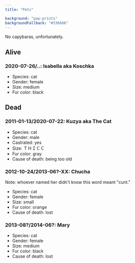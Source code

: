 ```yaml
---
title: "Pets"

background: "paw-prints"
backgroundFallback: "#336666"
---
```


No capybaras, unfortunately.

## Alive

### 2020-07-26/..: Isabella aka Koschka

* Species: cat
* Gender: female
* Size: medium
* Fur color: black

## Dead

### 2011-01-13/2020-07-22: Kuzya aka The Cat

* Species: cat
* Gender: male
* Castrated: yes
* Size: ＴＨＩＣＣ
* Fur color: gray
* Cause of death: being too old

### 2012-10-24/2013-06?-XX: Chucha

Note: whoever named her didn't know this word meant "cunt."

* Species: cat
* Gender: female
* Size: small
* Fur color: orange
* Cause of death: lost

### 2013-08?/2014-06?: Mary

* Species: cat
* Gender: female
* Size: medium
* Fur color: black
* Cause of death: lost

